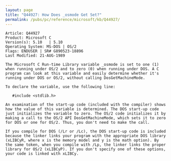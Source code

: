 ```yaml
---
layout: page
title: "Q44927: How Does _osmode Get Set?"
permalink: /pubs/pc/reference/microsoft/kb/Q44927/
---
```


	Article: Q44927
	Product: Microsoft C
	Version(s): 5.10   | 5.10
	Operating System: MS-DOS | OS/2
	Flags: ENDUSER | SR# G890523-18896
	Last Modified: 21-AUG-1989
	
	The Microsoft C Run-time Library variable _osmode is set to one (1)
	when running under OS/2 and to zero (0) when running under DOS. A C
	program can look at this variable and easily determine whether it's
	running under DOS or OS/2, without calling DosGetMachineMode.
	
	To declare the variable, use the following line:
	
	   #include <stdlib.h>
	
	An examination of the start-up code (included with the compiler) shows
	how the value of this variable is determined. The DOS start-up code
	just initializes the variable to zero. The OS/2 code initializes it by
	making a call to the OS/2 API DosGetMachineMode, which sets it to zero
	for DOS or one for OS/2. Thus, you don't need to make the call.
	
	If you compile for DOS (/Lr or /Lc), the DOS start-up code is included
	because the linker links your program with the appropriate DOS library
	(xLIBCyR, where x is the memory model and y is the math option). By
	the same token, when you compile with /Lp, the linker links the proper
	library for OS/2 (xLIBCyP). If you don't specify one of these options,
	your code is linked with xLIBCy.
